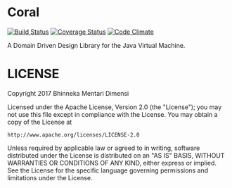 # Coral

[![Build Status](https://travis-ci.org/Bhinneka/Coral.svg?branch=master)](https://travis-ci.org/Bhinneka/Coral)
[![Coverage Status](https://img.shields.io/coveralls/Bhinneka/Coral/master.svg)](https://coveralls.io/github/Bhinneka/Coral?branch=master)
[![Code Climate](https://codeclimate.com/github/Bhinneka/Coral/badges/gpa.svg)](https://codeclimate.com/github/Bhinneka/Coral)

A Domain Driven Design Library for the Java Virtual Machine.

# LICENSE

Copyright 2017 Bhinneka Mentari Dimensi

Licensed under the Apache License, Version 2.0 (the "License");
you may not use this file except in compliance with the License.
You may obtain a copy of the License at

    http://www.apache.org/licenses/LICENSE-2.0

Unless required by applicable law or agreed to in writing, software
distributed under the License is distributed on an "AS IS" BASIS,
WITHOUT WARRANTIES OR CONDITIONS OF ANY KIND, either express or implied.
See the License for the specific language governing permissions and
limitations under the License.